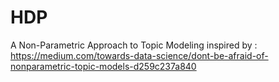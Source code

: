 # HDP
A Non-Parametric Approach to Topic Modeling
inspired by : https://medium.com/towards-data-science/dont-be-afraid-of-nonparametric-topic-models-d259c237a840
